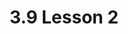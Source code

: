 ---
title: 3.9 Lesson 2
layout: post
description: Lesson 2 (3.9)
permalink: /3-9Lesson2
categories: [3.9]
---